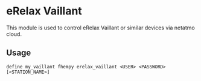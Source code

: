 
# eRelax Vaillant
This module is used to control eRelax Vaillant or similar devices via netatmo cloud.

## Usage
```
define my_vaillant fhempy erelax_vaillant <USER> <PASSWORD> [<STATION_NAME>]
```